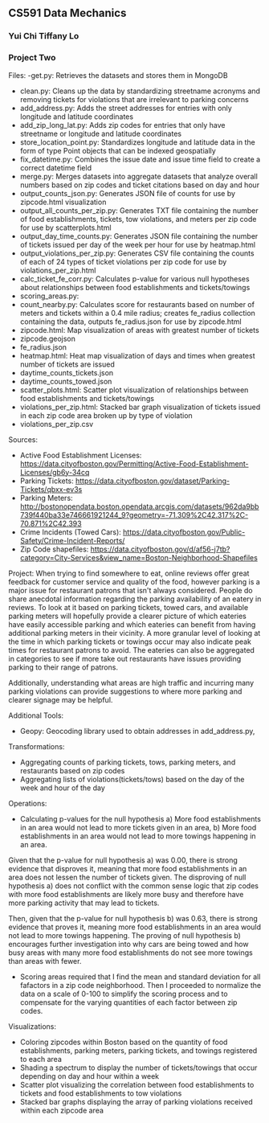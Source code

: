 ## CS591 Data Mechanics
### Yui Chi Tiffany Lo
### Project Two

Files:
-get.py: Retrieves the datasets and stores them in MongoDB	
- clean.py: Cleans up the data by standardizing streetname acronyms and removing tickets for violations that are irrelevant to parking concerns
- add_address.py: Adds the street addresses for entries with only longitude and latitude coordinates
- add_zip_long_lat.py: Adds zip codes for entries that only have streetname or longitude and latitude coordinates
- store_location_point.py: Standardizes longitude and latitude data in the form of type Point objects that can be indexed geospatially
- fix_datetime.py: Combines the issue date and issue time field to create a correct datetime field
- merge.py: Merges datasets into aggregate datasets that analyze overall numbers based on zip codes and ticket citations based on day and hour
- output_counts_json.py: Generates JSON file of counts for use by zipcode.html visualization
- output_all_counts_per_zip.py: Generates TXT file containing the number of food establishments, tickets, tow violations, and meters per zip code for use by scatterplots.html
- output_day_time_counts.py: Generates JSON file containing the number of tickets issued per day of the week per hour for use by heatmap.html
- output_violations_per_zip.py: Generates CSV file containing the counts of each of 24 types of ticket violations per zip code for use by violations_per_zip.html
- calc_ticket_fe_corr.py: Calculates p-value for various null hypotheses about relationships between food establishments and tickets/towings
- scoring_areas.py:
- count_nearby.py: Calculates score for restaurants based on number of meters and tickets within a 0.4 mile radius; creates fe_radius collection containing the data, outputs fe_radius.json for use by zipcode.html
- zipcode.html: Map visualization of areas with greatest number of tickets
- zipcode.geojson
- fe_radius.json
- heatmap.html: Heat map visualization of days and times when greatest number of tickets are issued
- daytime_counts_tickets.json
- daytime_counts_towed.json
- scatter_plots.html: Scatter plot visualization of relationships between food establishments and tickets/towings
- violations_per_zip.html: Stacked bar graph visualization of tickets issued in each zip code area broken up by type of violation
- violations_per_zip.csv

Sources:
- Active Food Establishment Licenses: https://data.cityofboston.gov/Permitting/Active-Food-Establishment-Licenses/gb6y-34cq
- Parking Tickets: https://data.cityofboston.gov/dataset/Parking-Tickets/qbxx-ev3s
- Parking Meters: http://bostonopendata.boston.opendata.arcgis.com/datasets/962da9bb739f440ba33e746661921244_9?geometry=-71.309%2C42.317%2C-70.871%2C42.393
- Crime Incidents (Towed Cars): https://data.cityofboston.gov/Public-Safety/Crime-Incident-Reports/
- Zip Code shapefiles: https://data.cityofboston.gov/d/af56-j7tb?category=City-Services&view_name=Boston-Neighborhood-Shapefiles

Project:
When trying to find somewhere to eat, online reviews offer great feedback for customer service and quality of the food, however parking is a major issue for restaurant patrons that isn't always considered. People do share anecdotal information regarding the parking availability of an eatery in reviews. To look at it based on parking tickets, towed cars, and available parking meters will hopefully provide a clearer picture of which eateries have easily accessible parking and which eateries can benefit from having additional parking meters in their vicinity. A more granular level of looking at the time in which parking tickets or towings occur may also indicate peak times for restaurant patrons to avoid. The eateries can also be aggregated in categories to see if more take out restaurants have issues providing parking to their range of patrons.

Additionally, understanding what areas are high traffic and incurring many parking violations can provide suggestions to where more parking and clearer signage may be helpful.

Additional Tools:
- Geopy: Geocoding library used to obtain addresses in add_address.py, 

Transformations:
- Aggregating counts of parking tickets, tows, parking meters, and restaurants based on zip codes
- Aggregating lists of violations(tickets/tows) based on the day of the week and hour of the day

Operations:
- Calculating p-values for the null hypothesis a) More food establishments in an area would not lead to more tickets given in an area, b) More food establishments in an area would not lead to more towings happening in an area. 

Given that the p-value for null hypothesis a) was 0.00, there is strong evidence that disproves it, meaning that more food establishments in an area does not lessen the number of tickets given. The disproving of null hypothesis a) does not conflict with the common sense logic that zip codes with more food establishments are likely more busy and therefore have more parking activity that may lead to tickets. 

Then, given that the p-value for null hypothesis b) was 0.63, there is strong evidence that proves it, meaning more food establishments in an area would not lead to more towings happening. The proving of null hypothesis b) encourages further investigation into why cars are being towed and how busy areas with many more food establishments do not see more towings than areas with fewer.

- Scoring areas required that I find the mean and standard deviation for all fafactors in a zip code neighborhood. Then I proceeded to normalize the data on a scale of 0-100 to simplify the scoring process and to compensate for the varying quantities of each factor between zip codes.

Visualizations:
- Coloring zipcodes within Boston based on the quantity of food establishments, parking meters, parking tickets, and towings registered to each area 
- Shading a spectrum to display the number of tickets/towings that occur depending on day and hour within a week
- Scatter plot visualizing the correlation between food establishments to tickets and food establishments to tow violations
- Stacked bar graphs displaying the array of parking violations received within each zipcode area
